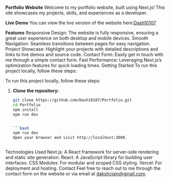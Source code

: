 **Portfolio Website**
Welcome to my portfolio website, built using Next.js! This site showcases my projects, skills, and experiences as a developer.

**Live Demo**
You can view the live version of the website here:[Dash10107](http://dash10107.me/)

**Features**
Responsive Design: The website is fully responsive, ensuring a great user experience on both desktop and mobile devices.
Smooth Navigation: Seamless transitions between pages for easy navigation.
Project Showcase: Highlight your projects with detailed descriptions and links to live demos and source code.
Contact Form: Easily get in touch with me through a simple contact form.
Fast Performance: Leveraging Next.js’s optimization features for quick loading times.
Getting Started
To run this project locally, follow these steps:



To run this project locally, follow these steps:

1. **Clone the repository:**
   ```bash
   git clone https://github.com/Dash10107/Portfolio.git
   cd Portfolio
   npm install
   npm run dev


   ```bash
   npm run dev
   Open your browser and visit http://localhost:3000.



Technologies Used
Next.js: A React framework for server-side rendering and static site generation.
React: A JavaScript library for building user interfaces.
CSS Modules: For modular and scoped CSS styling.
Vercel: For deployment and hosting.
Contact
Feel free to reach out to me through the contact form on the website or via email at dakshcjain@gmail.com.


